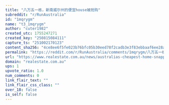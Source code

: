 ```yaml
---
title: "八万五一栋，新南威尔州的便宜house被抢购"
subreddit: "r/RunAustralia"
id: "1mqrygm"
name: "t3_1mqrygm"
author: "cuter1982"
created_utc: 1755247271
created_key: "250815084111"
capture_ts: "251002170123"
content_sha256: "4ce8ee6f5fe023b76bfc05b30eed78f2cadb3e3f83ebbaaf6ee28a405f99486f"
permalink: "https://reddit.com/r/RunAustralia/comments/1mqrygm/八万五一栋新南威尔州的便宜house被抢购/"
url: "https://www.realestate.com.au/news/australias-cheapest-home-snapped-up-sight-unseen/"
domain: "realestate.com.au"
ups: 1
upvote_ratio: 1.0
num_comments: 0
link_flair_text: ""
link_flair_css_class: ""
over_18: false
is_self: false
---
```


